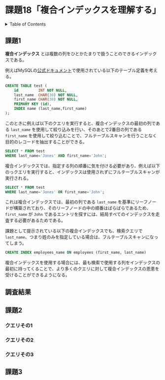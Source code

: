 # 課題18「複合インデックスを理解する」

<!-- START doctoc generated TOC please keep comment here to allow auto update -->
<!-- DON'T EDIT THIS SECTION, INSTEAD RE-RUN doctoc TO UPDATE -->
<details>
<summary>Table of Contents</summary>

- [課題1](#%E8%AA%B2%E9%A1%8C1)
- [調査結果](#%E8%AA%BF%E6%9F%BB%E7%B5%90%E6%9E%9C)
- [課題2](#%E8%AA%B2%E9%A1%8C2)
  - [クエリその1](#%E3%82%AF%E3%82%A8%E3%83%AA%E3%81%9D%E3%81%AE1)
  - [クエリその2](#%E3%82%AF%E3%82%A8%E3%83%AA%E3%81%9D%E3%81%AE2)
  - [クエリその3](#%E3%82%AF%E3%82%A8%E3%83%AA%E3%81%9D%E3%81%AE3)
- [課題3](#%E8%AA%B2%E9%A1%8C3)

</details>
<!-- END doctoc generated TOC please keep comment here to allow auto update -->

## 課題1

**複合インデックス** とは複数の列をひとかたまりで扱うことのできるインデックスである。

例えばMySQLの[公式ドキュメント](https://dev.mysql.com/doc/refman/8.0/en/multiple-column-indexes.html)で使用されている以下のテーブル定義を考える。

```sql
CREATE TABLE test (
    id         INT NOT NULL,
    last_name  CHAR(30) NOT NULL,
    first_name CHAR(30) NOT NULL,
    PRIMARY KEY (id),
    INDEX name (last_name,first_name)
);
```

このときに例えば以下のクエリを実行すると、複合インデックスの最初の列である `last_name` を使用して絞り込みを行い、そのあとで2番目の列である `first_name` を使用して絞り込むことで、フルテーブルスキャンを行うことなく目的のレコードを抽出することができる。

```sql
SELECT * FROM test
WHERE last_name='Jones' AND first_name='John';
```

複合インデックスでは、指定する列の順番に気を付ける必要があり、例えば以下のっクエリを実行すると、インデックスは使用されずにフルテーブルスキャンが実行される。

```sql
SELECT * FROM test
WHERE last_name='Jones' OR first_name='John';
```

これは複合インデックスでは、最初の列である `last_name` を基準にリーフノードが構築されており、そのリーフノードの中の順番はばらばらであるため、`first_name` が `John` であるエントリを探すには、結局すべてのインデックスを走査する必要があるためである。

課題として提示されている以下の複合インデックスでも、検索クエリで `last_name`、つまり姓のみを指定している場合は、フルテーブルスキャンになってしまう。

```sql
CREATE INDEX employees_name ON employees (first_name, last_name)
```

複合インデックスを使用する場合には、最も検索で使用する列をインデックスの最初に持ってくることで、より多くのクエリに対して複合インデックスの恩恵を受けることができるようになる。

## 調査結果


## 課題2

### クエリその1



### クエリその2

### クエリその3

## 課題3


